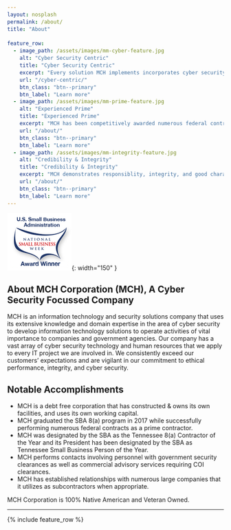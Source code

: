 ```yaml
---
layout: nosplash
permalink: /about/
title: "About"

feature_row:
  - image_path: /assets/images/mm-cyber-feature.jpg
    alt: "Cyber Security Centric"
    title: "Cyber Security Centric"
    excerpt: "Every solution MCH implements incorporates cyber security safeguards, protections, and best practices."
    url: "/cyber-centric/"
    btn_class: "btn--primary"
    btn_label: "Learn more"
  - image_path: /assets/images/mm-prime-feature.jpg
    alt: "Experienced Prime"
    title: "Experienced Prime"
    excerpt: "MCH has been competitively awarded numerous federal contracts it performed with exceptional results & CPARS."
    url: "/about/"
    btn_class: "btn--primary"
    btn_label: "Learn more"
  - image_path: /assets/images/mm-integrity-feature.jpg
    alt: "Credibility & Integrity"
    title: "Credibility & Integrity"
    excerpt: "MCH demonstrates responsiblity, integrity, and good character in its contract management activities."
    url: "/about/"
    btn_class: "btn--primary"
    btn_label: "Learn more"      
---
```


![US Small Business Week Award Winner](/assets/images/sba_nsbw_award_winner.png){: width="150" }

## About MCH Corporation (MCH), A Cyber Security Focussed Company

MCH is an information technology and security solutions company that uses its extensive knowledge and domain expertise in the area of cyber security to develop information technology solutions to operate activities of vital importance to companies and government agencies. Our company has a vast array of cyber security technology and human resources that we apply to every IT project we are involved in.  We consistently exceed our customers’ expectations and are vigilant in our commitment to ethical performance, integrity, and cyber security.

## Notable Accomplishments

- MCH is a debt free corporation that has constructed & owns its own facilities, and uses its own working capital.
- MCH graduated the SBA 8(a) program in 2017 while successfully performing numerous federal contracts as a prime contractor.
- MCH was designated by the SBA as the Tennessee 8(a) Contractor of the Year and its President has been designated by the SBA as Tennessee Small Business Person of the Year.
- MCH performs contacts involving personnel with government security clearances as well as commercial advisory services requiring COI clearances.
- MCH has established relationships with numerous large companies that it utilizes as subcontractors when appropriate.

MCH Corporation is 100% Native American and Veteran Owned.

---
{% include feature_row %}

